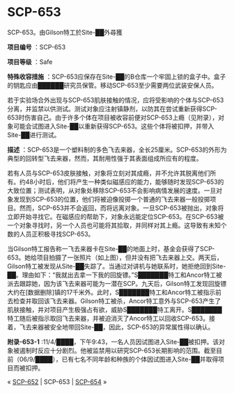 # SCP-653
                        




SCP-653。由Gilson特工於Site-██外尋獲



**项目编号** ：SCP-653

**项目等级** ：Safe

**特殊收容措施** ：SCP-653应保存在Site-██的B仓库一个牢固上锁的盒子中。盒子的钥匙应由██████研究员保管。移动SCP-653至少需要两位武装安保人员。

若于实验场合外出现与SCP-653肌肤接触的情况，应将受影响的个体与SCP-653分离，并监禁以供测试。测试对象应注射镇静剂，以防其在尝试重新获得SCP-653时伤害自己。由于许多个体在项目被收容前便对SCP-653上瘾（见附录），对象可能会试图进入Site-██以重新获得SCP-653。这些个体将被扣押，并带入Site-██进行测试。

**描述** ：SCP-653是一个塑料制的多色飞去来器，全长25厘米。SCP-653的外形为典型的回转型飞去来器，然而，其耐用性强于其表面组成所应有的程度。

若有人员与SCP-653皮肤接触，对象将立刻对其成瘾，并不允许其脱离他们所有。约48小时后，他们将产生一种类似磁感应的能力，能够随时发现SCP-653的大致位置；测试表明，从对象处移除SCP-653不会影响病情发展的速度。一旦对象发现到SCP-653的位置，他们将被迫像投掷一个普通的飞去来器一般投掷项目。然而，SCP-653并不会返回，而将远离对象。一旦SCP-653被抛出，对象将立即开始寻找它。在磁感应的帮助下，对象永远能定位SCP-653。在SCP-653被一个对象寻找时，另一个人员也可能将其拾取，并同样对其上瘾。这导致有未知个数的人员正积极寻找SCP-653。

当Gilson特工报告称一飞去来器卡在Site-██的地面上时，基金会获得了SCP-653。她给项目拍摄了一张照片（如上图），但并没有把飞去来器上交。两天后，Gilson特工被发现从Site-██失踪了。当通过对讲机与她联系时，她拒绝回到Site-██。理由如下：“我就出去拿一下我的回旋镖。”S███████特工和Ancor特工被派去跟踪她，因为该飞去来器可能为一潜在SCP。九天后，Gilson特工发现回旋镖大约在[数据删除]镇的17千米外。此时，S███████特工和Ancor特工被指示前去检查并取回该飞去来器。Gilson特工被杀，Ancor特工意外与SCP-653产生了肌肤接触，并对项目产生极强占有欲，威胁S███████特工离开。S███████特工随后被指示取回飞去来器，并被迫消灭了Ancor特工以回收SCP-653。接着，飞去来器被安全地带回Site-██，因此，SCP-653的异常属性得以确认。

**附录-653-1** :11/4/████，下午9:43，一名人员因试图进入Site-██被扣押。该对象被遏制时反应十分剧烈。他被监禁用以研究SCP-653长期影响的范围。截至目前（06/9/████），已有七名不同年龄和种族的个体因试图进入Site-██并取得项目而被扣押。



« [SCP-652](/scp-652) | SCP-653 | [SCP-654](/scp-654) »





                    